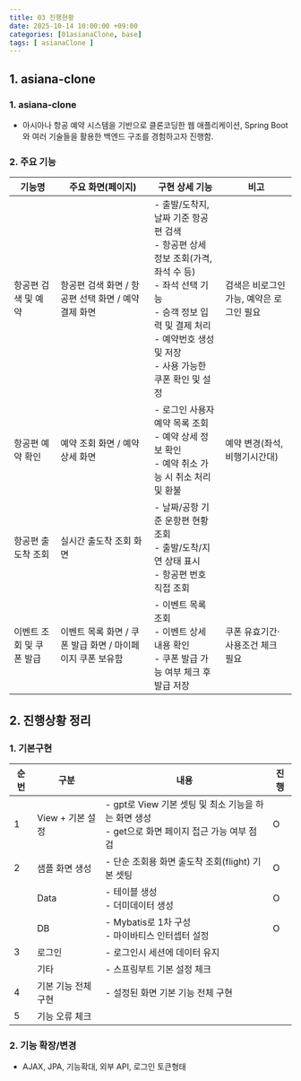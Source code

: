```yaml
---
title: 03 진행현황
date: 2025-10-14 10:00:00 +09:00
categories: [01asianaClone, base]
tags: [ asianaClone ]
---
```


## 1. asiana-clone
### 1. asiana-clone
 - 아시아나 항공 예약 시스템을 기반으로 클론코딩한 웹 애플리케이션, Spring Boot와 여러 기술들을 활용한 백엔드 구조를 경험하고자 진행함.

### 2. 주요 기능

| 기능명 | 주요 화면(페이지) | 구현 상세 기능                                                                                                                          | 비고                      |
|-------|------------------|-----------------------------------------------------------------------------------------------------------------------------------|-------------------------|
| 항공편 검색 및 예약 | 항공편 검색 화면 / 항공편 선택 화면 / 예약 결제 화면 | - 출발/도착지, 날짜 기준 항공편 검색<br>- 항공편 상세 정보 조회(가격, 좌석 수 등)<br>- 좌석 선택 기능<br>- 승객 정보 입력 및 결제 처리<br>- 예약번호 생성 및 저장<br>- 사용 가능한 쿠폰 확인 및 설정 | 검색은 비로그인 가능, 예약은 로그인 필요 |
| 항공편 예약 확인 | 예약 조회 화면 / 예약 상세 화면 | - 로그인 사용자 예약 목록 조회<br>- 예약 상세 정보 확인<br>- 예약 취소 가능 시 취소 처리 및 환불                                                                    | 예약 변경(좌석, 비행기시간대)       |
| 항공편 출도착 조회 | 실시간 출도착 조회 화면 | - 날짜/공항 기준 운항편 현황 조회<br>- 출발/도착/지연 상태 표시<br>- 항공편 번호 직접 조회                                                                        |                    |
| 이벤트 조회 및 쿠폰 발급 | 이벤트 목록 화면 / 쿠폰 발급 화면 / 마이페이지 쿠폰 보유함 | - 이벤트 목록 조회<br>- 이벤트 상세 내용 확인<br>- 쿠폰 발급 가능 여부 체크 후 발급 저장                                                                         | 쿠폰 유효기간·사용조건 체크 필요      |


## 2. 진행상황 정리
### 1. 기본구현

 | 순번 | 구분           | 내용                                                                  | 진행 |
 |----|--------------|---------------------------------------------------------------------|----| 
 | 1  | View + 기본 설정 | - gpt로 View 기본 셋팅 및 최소 기능을 하는 화면 생성 <br> - get으로 화면 페이지 접근 가능 여부 점검 | O  |
 | 2  | 샘플 화면 생성     | - 단순 조회용 화면 출도착 조회(flight) 기본 셋팅                                    | O  |
 |    | Data         | - 테이블 생성 <br> - 더미데이터 생성                                            |O  |
 |    | DB           | - Mybatis로 1차 구성 <br> - 마이바티스 인터셉터 설정                               |O  |
 | 3  | 로그인          | - 로그인시 세션에 데이터 유지                                                   | | 
 |    | 기타           | - 스프링부트 기본 설정 체크                                                    | |
 | 4  | 기본 기능 전체 구현  | - 설정된 화면 기본 기능 전체 구현                                                | |
  | 5 | 기능 오류 체크     | ||

### 2. 기능 확장/변경
  - AJAX, JPA, 기능확대, 외부 API, 로그인 토큰형태
